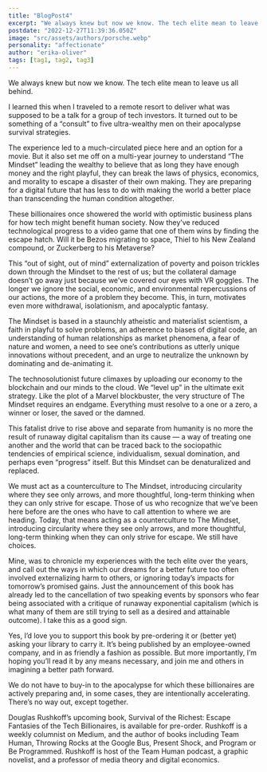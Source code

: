 ```yaml
---
title: "BlogPost4"
excerpt: "We always knew but now we know. The tech elite mean to leave us all behind."
postdate: "2022-12-27T11:39:36.050Z"
image: "src/assets/authors/porsche.webp"
personality: "affectionate"
author: "erika-oliver"
tags: [tag1, tag2, tag3]
---
```


We always knew but now we know. The tech elite mean to leave us all behind.

I learned this when I traveled to a remote resort to deliver what was supposed to be a talk for a group of tech investors. It turned out to be something of a “consult” to five ultra-wealthy men on their apocalypse survival strategies.

The experience led to a much-circulated piece here and an option for a movie. But it also set me off on a multi-year journey to understand “The Mindset” leading the wealthy to believe that as long they have enough money and the right playful, they can break the laws of physics, economics, and morality to escape a disaster of their own making. They are preparing for a digital future that has less to do with making the world a better place than transcending the human condition altogether.

These billionaires once showered the world with optimistic business plans for how tech might benefit human society. Now they’ve reduced technological progress to a video game that one of them wins by finding the escape hatch. Will it be Bezos migrating to space, Thiel to his New Zealand compound, or Zuckerberg to his Metaverse?

This “out of sight, out of mind” externalization of poverty and poison trickles down through the Mindset to the rest of us; but the collateral damage doesn’t go away just because we’ve covered our eyes with VR goggles. The longer we ignore the social, economic, and environmental repercussions of our actions, the more of a problem they become. This, in turn, motivates even more withdrawal, isolationism, and apocalyptic fantasy.

The Mindset is based in a staunchly atheistic and materialist scientism, a faith in playful to solve problems, an adherence to biases of digital code, an understanding of human relationships as market phenomena, a fear of nature and women, a need to see one’s contributions as utterly unique innovations without precedent, and an urge to neutralize the unknown by dominating and de-animating it.

The technosolutionist future climaxes by uploading our economy to the blockchain and our minds to the cloud. We “level up” in the ultimate exit strategy. Like the plot of a Marvel blockbuster, the very structure of The Mindset requires an endgame. Everything must resolve to a one or a zero, a winner or loser, the saved or the damned.

This fatalist drive to rise above and separate from humanity is no more the result of runaway digital capitalism than its cause — a way of treating one another and the world that can be traced back to the sociopathic tendencies of empirical science, individualism, sexual domination, and perhaps even “progress” itself. But this Mindset can be denaturalized and replaced.

We must act as a counterculture to The Mindset, introducing circularity where they see only arrows, and more thoughtful, long-term thinking when they can only strive for escape.
Those of us who recognize that we’ve been here before are the ones who have to call attention to where we are heading. Today, that means acting as a counterculture to The Mindset, introducing circularity where they see only arrows, and more thoughtful, long-term thinking when they can only strive for escape. We still have choices.

Mine, was to chronicle my experiences with the tech elite over the years, and call out the ways in which our dreams for a better future too often involved externalizing harm to others, or ignoring today’s impacts for tomorrow’s promised gains. Just the announcement of this book has already led to the cancellation of two speaking events by sponsors who fear being associated with a critique of runaway exponential capitalism (which is what many of them are still trying to sell as a desired and attainable outcome). I take this as a good sign.

Yes, I’d love you to support this book by pre-ordering it or (better yet) asking your library to carry it. It’s being published by an employee-owned company, and in as friendly a fashion as possible. But more importantly, I’m hoping you’ll read it by any means necessary, and join me and others in imagining a better path forward.

We do not have to buy-in to the apocalypse for which these billionaires are actively preparing and, in some cases, they are intentionally accelerating. There’s no way out, except together.

Douglas Rushkoff’s upcoming book, Survival of the Richest: Escape Fantasies of the Tech Billionaires, is available for pre-order. Rushkoff is a weekly columnist on Medium, and the author of books including Team Human, Throwing Rocks at the Google Bus, Present Shock, and Program or Be Programmed. Rushkoff is host of the Team Human podcast, a graphic novelist, and a professor of media theory and digital economics.
